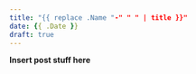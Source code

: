 ```yaml
---
title: "{{ replace .Name "-" " " | title }}"
date: {{ .Date }}
draft: true
---
```


**Insert post stuff here**